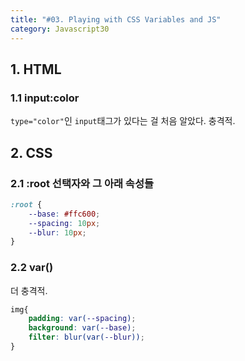 ```yaml
---
title: "#03. Playing with CSS Variables and JS"
category: Javascript30
---
```


## 1. HTML
### 1.1 input:color
`type="color"`인 `input`태그가 있다는 걸 처음 알았다. 충격적.


## 2. CSS
### 2.1 :root 선택자와 그 아래 속성들 
```css
:root {
    --base: #ffc600;
    --spacing: 10px;
    --blur: 10px;
}
```


### 2.2 var()
더 충격적.

```css
img{
    padding: var(--spacing);
    background: var(--base);
    filter: blur(var(--blur));
}
```
